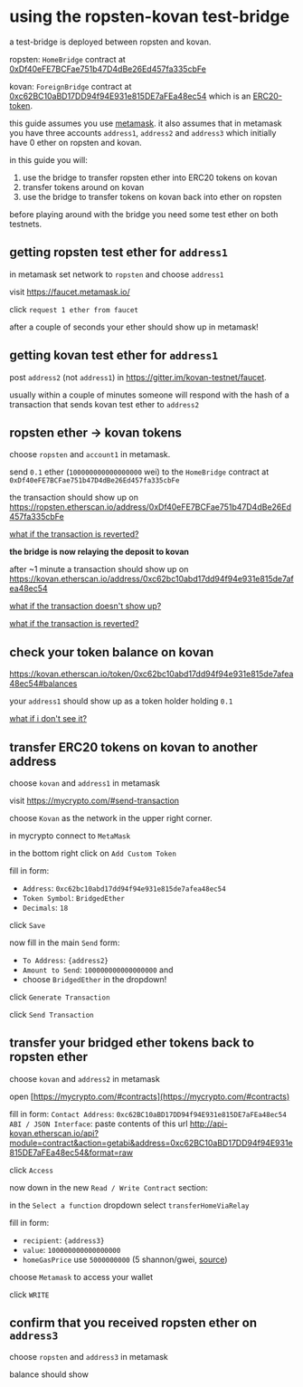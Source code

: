 # using the ropsten-kovan test-bridge

a test-bridge is deployed between ropsten and kovan.

ropsten: `HomeBridge` contract at [0xDf40eFE7BCFae751b47D4dBe26Ed457fa335cbFe](https://ropsten.etherscan.io/address/0xdf40efe7bcfae751b47d4dbe26ed457fa335cbfe)

kovan: `ForeignBridge` contract at [0xc62BC10aBD17DD94f94E931e815DE7aFEa48ec54](https://kovan.etherscan.io/address/0xc62bc10abd17dd94f94e931e815de7afea48ec54)
which is an [ERC20-token](https://kovan.etherscan.io/token/0xc62bc10abd17dd94f94e931e815de7afea48ec54).

this guide assumes you use [metamask](https://metamask.io/).
it also assumes that in metamask you have three accounts `address1`, `address2` and `address3` which initially have 0 ether on ropsten and kovan.

in this guide you will:

1. use the bridge to transfer ropsten ether into ERC20 tokens on kovan
2. transfer tokens around on kovan
3. use the bridge to transfer tokens on kovan back into ether on ropsten

before playing around with the bridge you need some test ether on both testnets.

## getting ropsten test ether for `address1`

in metamask set network to `ropsten` and choose `address1`

visit https://faucet.metamask.io/

click `request 1 ether from faucet`

after a couple of seconds your ether should show up in metamask!

## getting kovan test ether for `address1`

post `address2` (not `address1`) in https://gitter.im/kovan-testnet/faucet.

usually within a couple of minutes someone will respond with the hash of
a transaction that sends kovan test ether to `address2`

## ropsten ether -> kovan tokens

choose `ropsten` and `account1` in metamask.

send `0.1` ether (`100000000000000000` wei) to the `HomeBridge`
contract at `0xDf40eFE7BCFae751b47D4dBe26Ed457fa335cbFe`

the transaction should show up on
https://ropsten.etherscan.io/address/0xDf40eFE7BCFae751b47D4dBe26Ed457fa335cbFe

[what if the transaction is reverted?](troubleshooting_guide.md)

**the bridge is now relaying the deposit to kovan**

after ~1 minute a transaction should show up on
https://kovan.etherscan.io/address/0xc62bc10abd17dd94f94e931e815de7afea48ec54

[what if the transaction doesn't show up?](troubleshooting_guide.md)

[what if the transaction is reverted?](troubleshooting_guide.md)

## check your token balance on kovan

https://kovan.etherscan.io/token/0xc62bc10abd17dd94f94e931e815de7afea48ec54#balances

your `address1` should show up as a token holder holding `0.1`

[what if i don't see it?](troubleshooting_guide.md)

## transfer ERC20 tokens on kovan to another address

choose `kovan` and `address1` in metamask

visit https://mycrypto.com/#send-transaction 

choose `Kovan` as the network in the upper right corner.

in mycrypto connect to `MetaMask`

in the bottom right click on `Add Custom Token`

fill in form:
- `Address`: `0xc62bc10abd17dd94f94e931e815de7afea48ec54`
- `Token Symbol`: `BridgedEther`
- `Decimals`: `18`

click `Save`

now fill in the main `Send` form:
- `To Address`: `{address2}`
- `Amount to Send`: `100000000000000000` and
- choose `BridgedEther` in the dropdown!

click `Generate Transaction`

click `Send Transaction`

## transfer your bridged ether tokens back to ropsten ether

choose `kovan` and `address2` in metamask

open [https://mycrypto.com/#contracts](https://mycrypto.com/#contracts)

fill in form:
`Contact Address`: `0xc62BC10aBD17DD94f94E931e815DE7aFEa48ec54`
`ABI / JSON Interface`: paste contents of this url
http://api-kovan.etherscan.io/api?module=contract&action=getabi&address=0xc62BC10aBD17DD94f94E931e815DE7aFEa48ec54&format=raw

click `Access`

now down in the new `Read / Write Contract` section:

in the `Select a function` dropdown select `transferHomeViaRelay`

fill in form:
- `recipient`: `{address3}`
- `value`: `100000000000000000`
- `homeGasPrice` use `5000000000` (5 shannon/gwei, [source](https://ropsten-stats.parity.io/))

choose `Metamask` to access your wallet

click `WRITE`

## confirm that you received ropsten ether on `address3`

choose `ropsten` and `address3` in metamask

balance should show 
